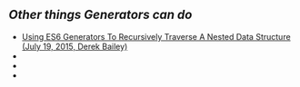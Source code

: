 ## _Other things Generators can do_

- [Using ES6 Generators To Recursively Traverse A Nested Data Structure (July 19, 2015, Derek Bailey)](https://derickbailey.com/2015/07/19/using-es6-generators-to-recursively-traverse-a-nested-data-structure/)
- []()
- []()
- []()